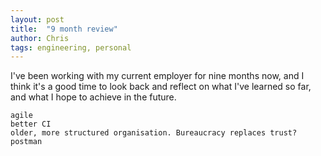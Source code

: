 ```yaml
---
layout: post
title:  "9 month review"
author: Chris
tags: engineering, personal
---
```

I've been working with my current employer for nine months now, and I think it's a good time to look back and reflect on what I've learned so far, and what I hope to achieve in the future.



	agile
	better CI
	older, more structured organisation. Bureaucracy replaces trust?
	postman